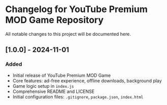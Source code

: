 # Changelog for YouTube Premium MOD Game Repository

All notable changes to this project will be documented here.

## [1.0.0] - 2024-11-01
### Added
- Initial release of YouTube Premium MOD Game
- Core features: ad-free experience, offline downloads, background play
- Game logic setup in `index.js`
- Comprehensive README and LICENSE
- Initial configuration files: `.gitignore`, `package.json`, `index.html`
